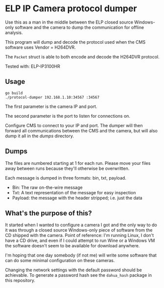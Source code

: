 # ELP IP Camera protocol dumper

Use this as a man in the middle between the ELP closed source Windows-only
software and the camera to dump the communication for offline analysis.

This program will dump and decode the protocol used when the CMS software uses
Vendor = H264DVR.

The `Packet` struct is able to both encode and decode the H264DVR protocol.

Tested with: ELP-IP3100HR

## Usage

    go build
    ./protocol-dumper 192.168.1.10:34567 :34567

The first parameter is the camera IP and port.

The second parameter is the port to listen for connections on.

Configure CMS to connect to your IP and port. The dumper will then forward all
communications between the CMS and the camera, but will also dump it all in the
*dumps* directory.

## Dumps

The files are numbered starting at 1 for each run. Please move your files away
between runs because they'll otherwise be overwritten.

Each message is dumped in three formats: bin, txt, payload.

* Bin: The raw on-the-wire message
* Txt: A text representation of the message for easy inspection
* Payload: the message with the header stripped; i.e. just the data

## What's the purpose of this?

It started when I wanted to configure a camera I got and the only way to do it
was through a closed source Windows-only piece of software from the CD shipped
with the camera. Point of reference: I'm running Linux, I don't have a CD drive,
and even if I could attempt to run Wine or a Windows VM the software doesn't
seem to be available for download anywhere.

I'm hoping that one day somebody (if not me) will write some software that can
do some minimal configuration on these cameras.

Changing the network settings with the default password should be achievable.
To generate a password hash see the `dahua_hash` package in this repository.
